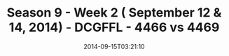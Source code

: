 ---
title: Season 9 - Week 2 ( September 12 & 14, 2014) - DCGFFL - 4466 vs 4469
teams_score:
- team: 4466
  score: 14
- team: 4469
  score: 43
mvp: 'Teal: Chris Hobbs / Purple: Howard Yuan'
game-ball: N/A
season: 9
week: 2
date: '2014-09-15T03:21:10'
pageid: season-9-week-2-4466-vs-4469
---